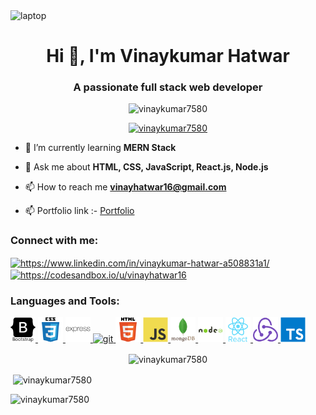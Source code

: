 <img src="https://img.freepik.com/free-vector/low-code-development-concept-illustration_114360-7294.jpg?w=996&t=st=1687260268~exp=1687260868~hmac=f8183ae00b54e5b6a740771cbdf11826cfda79b649d631de8c86a328f26ad94d" alt="laptop"/>
<h1 align="center">Hi 👋, I'm Vinaykumar Hatwar</h1>
<h3 align="center">A passionate full stack web developer</h3>

<p align="center"> <img src="https://komarev.com/ghpvc/?username=vinaykumar7580&label=Profile%20views&color=0e75b6&style=flat" alt="vinaykumar7580" /> </p>

<p align="center"> <a href="https://github.com/ryo-ma/github-profile-trophy"><img src="https://github-profile-trophy.vercel.app/?username=vinaykumar7580" alt="vinaykumar7580" /></a> </p>

- 🌱 I’m currently learning **MERN Stack**

- 💬 Ask me about **HTML, CSS, JavaScript, React.js, Node.js**

- 📫 How to reach me **vinayhatwar16@gmail.com**
- 📫 Portfolio link :- <a href="https://vinaykumar7580.github.io/" target="blank">Portfolio</a>

<h3 align="left">Connect with me:</h3>
<p align="left">
<a href="https://linkedin.com/in/vinaykumar-hatwar-a508831a1/" target="blank"><img align="center" src="https://raw.githubusercontent.com/rahuldkjain/github-profile-readme-generator/master/src/images/icons/Social/linked-in-alt.svg" alt="https://www.linkedin.com/in/vinaykumar-hatwar-a508831a1/" height="30" width="40" /></a>
<a href="https://codesandbox.com/https://codesandbox.io/u/vinayhatwar16" target="blank"><img align="center" src="https://raw.githubusercontent.com/rahuldkjain/github-profile-readme-generator/master/src/images/icons/Social/codesandbox.svg" alt="https://codesandbox.io/u/vinayhatwar16" height="30" width="40" /></a>
</p>

<h3 align="left">Languages and Tools:</h3>
<p align="left"> <a href="https://getbootstrap.com" target="_blank" rel="noreferrer"> <img src="https://raw.githubusercontent.com/devicons/devicon/master/icons/bootstrap/bootstrap-plain-wordmark.svg" alt="bootstrap" width="40" height="40"/> </a> <a href="https://www.w3schools.com/css/" target="_blank" rel="noreferrer"> <img src="https://raw.githubusercontent.com/devicons/devicon/master/icons/css3/css3-original-wordmark.svg" alt="css3" width="40" height="40"/> </a> <a href="https://expressjs.com" target="_blank" rel="noreferrer"> <img src="https://raw.githubusercontent.com/devicons/devicon/master/icons/express/express-original-wordmark.svg" alt="express" width="40" height="40"/> </a> <a href="https://git-scm.com/" target="_blank" rel="noreferrer"> <img src="https://www.vectorlogo.zone/logos/git-scm/git-scm-icon.svg" alt="git" width="40" height="40"/> </a> <a href="https://www.w3.org/html/" target="_blank" rel="noreferrer"> <img src="https://raw.githubusercontent.com/devicons/devicon/master/icons/html5/html5-original-wordmark.svg" alt="html5" width="40" height="40"/> </a> <a href="https://developer.mozilla.org/en-US/docs/Web/JavaScript" target="_blank" rel="noreferrer"> <img src="https://raw.githubusercontent.com/devicons/devicon/master/icons/javascript/javascript-original.svg" alt="javascript" width="40" height="40"/> </a> <a href="https://www.mongodb.com/" target="_blank" rel="noreferrer"> <img src="https://raw.githubusercontent.com/devicons/devicon/master/icons/mongodb/mongodb-original-wordmark.svg" alt="mongodb" width="40" height="40"/> </a>  <a href="https://nodejs.org" target="_blank" rel="noreferrer"> <img src="https://raw.githubusercontent.com/devicons/devicon/master/icons/nodejs/nodejs-original-wordmark.svg" alt="nodejs" width="40" height="40"/> </a> <a href="https://reactjs.org/" target="_blank" rel="noreferrer"> <img src="https://raw.githubusercontent.com/devicons/devicon/master/icons/react/react-original-wordmark.svg" alt="react" width="40" height="40"/> </a> <a href="https://redux.js.org" target="_blank" rel="noreferrer"> <img src="https://raw.githubusercontent.com/devicons/devicon/master/icons/redux/redux-original.svg" alt="redux" width="40" height="40"/> </a> <a href="https://www.typescriptlang.org/" target="_blank" rel="noreferrer"> <img src="https://raw.githubusercontent.com/devicons/devicon/master/icons/typescript/typescript-original.svg" alt="typescript" width="40" height="40"/> </a> </p>

<p align="center"><img align="center" src="https://github-readme-streak-stats.herokuapp.com/?user=vinaykumar7580&" alt="vinaykumar7580" /></p>

<p>&nbsp;<img align="center" src="https://github-readme-stats.vercel.app/api?username=vinaykumar7580&show_icons=true&locale=en" alt="vinaykumar7580" /></p>

<p><img align="left" src="https://github-readme-stats.vercel.app/api/top-langs?username=vinaykumar7580&show_icons=true&locale=en&layout=compact" alt="vinaykumar7580" /></p>
